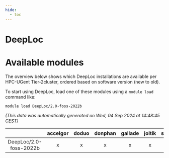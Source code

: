 ```yaml
---
hide:
  - toc
---
```


DeepLoc
=======

# Available modules


The overview below shows which DeepLoc installations are available per HPC-UGent Tier-2cluster, ordered based on software version (new to old).

To start using DeepLoc, load one of these modules using a `module load` command like:

```shell
module load DeepLoc/2.0-foss-2022b
```

*(This data was automatically generated on Wed, 04 Sep 2024 at 14:48:45 CEST)*  

| |accelgor|doduo|donphan|gallade|joltik|shinx|skitty|
| :---: | :---: | :---: | :---: | :---: | :---: | :---: | :---: |
|DeepLoc/2.0-foss-2022b|x|x|x|x|x|-|x|
